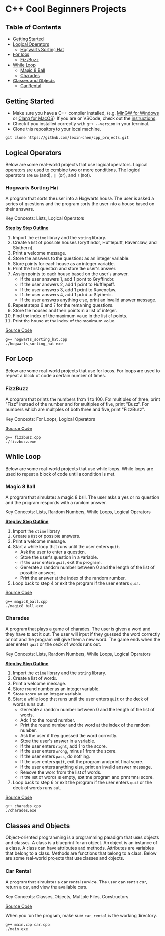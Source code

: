 # C++ Cool Beginners Projects

## Table of Contents
- [Getting Started](#getting-started)
- [Logical Operators](#logical-operators)
  - [Hogwarts Sorting Hat](#hogwarts-sorting-hat)
- [For loop](#for-loop)
  - [FizzBuzz](#fizzbuzz)
- [While Loop](#while-loop)
  - [Magic 8 Ball](#magic-8-ball)
  - [Charades](#charades)
- [Classes and Objects](#classes-and-objects)
  - [Car Rental](#car-rental)

## Getting Started 
- Make sure you have a C++ compiler installed, (e.g. [MinGW for Windows](https://www.msys2.org/) or [Clang for MacOS](https://code.visualstudio.com/docs/cpp/config-clang-mac)). If you are on VSCode, check out the [instructions](https://code.visualstudio.com/docs/languages/cpp). 
- Check if you installed correctly with `g++ --version` in your terminal.
- Clone this repository to your local machine.
```
git clone https://github.com/lexin-chen/cpp_projects.git
```

## Logical Operators
Below are some real-world projects that use logical operators. Logical operators are used to combine two or more conditions. The logical operators are `&&` (and), `||` (or), and `!` (not).

### Hogwarts Sorting Hat
A program that sorts the user into a Hogwarts house. The user is asked a series of questions and the program sorts the user into a house based on their answers.

Key Concepts: Lists, Logical Operators

<u><b>Step by Step Outline</b></u>
1. Import the `ctime` library and the `string` library.
2. Create a list of possible houses (Gryffindor, Hufflepuff, Ravenclaw, and Slytherin).
3. Print a welcome message.
4. Store the answers to the questions as an integer variable.
5. Store points for each house as an integer variable.
6. Print the first question and store the user's answer.
7. Assign points to each house based on the user's answer.
    - If the user answers 1, add 1 point to Gryffindor. 
    - If the user answers 2, add 1 point to Hufflepuff. 
    - If the user answers 3, add 1 point to Ravenclaw. 
    - If the user answers 4, add 1 point to Slytherin. 
    - If the user answers anything else, print an invalid answer message.
8. Repeat steps 6 and 7 for the remaining questions.
9. Store the houses and their points in a list of integer.
10. Find the index of the maximum value in the list of points.
11. Print the house at the index of the maximum value.

[Source Code](hogwarts_sorting_hat.cpp)
```
g++ hogwarts_sorting_hat.cpp
./hogwarts_sorting_hat.exe
```

## For Loop

Below are some real-world projects that use for loops. For loops are used to repeat a block of code a certain number of times.

### FizzBuzz
A program that prints the numbers from 1 to 100. For multiples of three, print "Fizz" instead of the number and for multiples of five, print "Buzz". For numbers which are multiples of both three and five, print "FizzBuzz".

Key Concepts: For Loops, Logical Operators

[Source Code](fizzbuzz.cpp)
```
g++ fizzbuzz.cpp
./fizzbuzz.exe
```

## While Loop

Below are some real-world projects that use while loops. While loops are used to repeat a block of code until a condition is met.

### Magic 8 Ball
A program that simulates a magic 8 ball. The user asks a yes or no question and the program responds with a random answer.

Key Concepts: Lists, Random Numbers, While Loops, Logical Operators

<u><b>Step by Step Outline</b></u>
1. Import the `ctime` library
2. Create a list of possible answers.
3. Print a welcome message.
4. Start a while loop that runs until the user enters `quit`.
    - Ask the user to enter a question.
    - Store the user's question in a variable.
    - if the user enters `quit`, exit the program.
    - Generate a random number between 0 and the length of the list of possible answers.
    - Print the answer at the index of the random number.
5. Loop back to step 4 or exit the program if the user enters `quit`.

[Source Code](magic8_ball.cpp)
```
g++ magic8_ball.cpp
./magic8_ball.exe
```

### Charades
A program that plays a game of charades. The user is given a word and they have to act it out. The user will input if they guessed the word correctly or not and the program will give them a new word. The game ends when the user enters `quit` or the deck of words runs out.

Key Concepts: Lists, Random Numbers, While Loops, Logical Operators

<u><b>Step by Step Outline</b></u>
1. Import the `ctime` library and the `string` library.
2. Create a list of words.
3. Print a welcome message.
4. Store round number as an integer variable.
5. Store score as an integer variable.
6. Start a while loop that runs until the user enters `quit` or the deck of words runs out.
    - Generate a random number between 0 and the length of the list of words.
    - Add 1 to the round number.
    - Print the round number and the word at the index of the random number.
    - Ask the user if they guessed the word correctly.
    - Store the user's answer in a variable.
    - If the user enters `right`, add 1 to the score.
    - If the user enters `wrong`, minus 1 from the score.
    - If the user enters `pass`, do nothing.
    - If the user enters `quit`, exit the program and print final score.
    - If the user enters anything else, print an invalid answer message.
    - Remove the word from the list of words.
    - If the list of words is empty, exit the program and print final score.
7. Loop back to step 6 or exit the program if the user enters `quit` or the deck of words runs out.

[Source Code](charades.cpp)
```
g++ charades.cpp
./charades.exe
```

## Classes and Objects
Object-oriented programming is a programming paradigm that uses objects and classes. A class is a blueprint for an object. An object is an instance of a class. A class can have attributes and methods. Attributes are variables that belong to a class. Methods are functions that belong to a class. Below are some real-world projects that use classes and objects.

### Car Rental
A program that simulates a car rental service. The user can rent a car, return a car, and view the available cars.

Key Concepts: Classes, Objects, Multiple Files, Constructors.

[Source Code](car_rental)

When you run the program, make sure `car_rental` is the working directory. 
```
g++ main.cpp car.cpp
./main.exe
```
